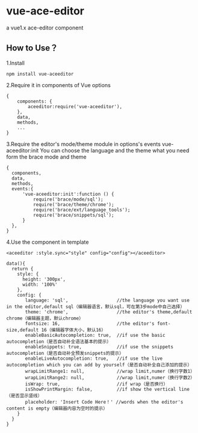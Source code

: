 # vue-ace-editor
a vue1.x ace-editor component
## How to Use？
1.Install
  ```
  npm install vue-aceeditor
  ```
2.Require it in components of Vue options
  ```
  {
      components: {
          aceeditor:require('vue-aceeditor'),
      },
      data,
      methods,
      ...
  }
  ```
3.Require the editor's mode/theme module in options's events vue-aceeditor:init
  You can choose the language and the theme what you need form the brace mode and theme 
  ```
  {
    components,
    data,
    methods,
    events:{
        'vue-aceeditor:init':function () {
            require('brace/mode/sql');
            require('brace/theme/chrome');
            require('brace/ext/language_tools');
            require('brace/snippets/sql');
        }
    },
  }
  ```
4.Use the component in template
  ```
  <aceeditor :style.sync="style" config="config"></aceeditor>
  ```
  ```
  data(){
    return {
      style: {
        height: '300px',
        width: '100%'
      },
      config: {
        language: 'sql',                  //the language you want use in the editor,default sql（编辑器语言，默认sql，可在第3步mode中自己选择）
        theme: 'chrome',                  //the editor's theme,default chrome（编辑器主题，默认chrome）
        fontsize: 16,                     //the editor's font-size,default 16（编辑器字体大小，默认16）
        enableBasicAutocompletion: true,  //if use the basic autocompletion（是否自动补全语法基本的提示）
        enableSnippets: true,             //if use the snippets autocompletion（是否自动补全预发snippets的提示）
        enableLiveAutocompletion: true,   //if use the live autocompletion which you can add by yourself（是否自动补全自己添加的提示）
        wrapLimitRange1: null,            //wrap limit,numer（换行字数1）
        wrapLimitRange2: null,            //wrap limit,numer（换行字数2）
        isWrap: true,                     //if wrap（是否换行）
        isShowPrintMargin: false,         //if show the vertical line （是否显示竖线）
        placeholder: 'Insert Code Here！' //words when the editor's content is empty（编辑器内容为空时的提示）
      }
    }
  }
  ```
